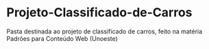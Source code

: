 # Projeto-Classificado-de-Carros
Pasta destinada ao projeto de classificado de carros, feito na matéria Padrões para Conteúdo Web (Unoeste)
